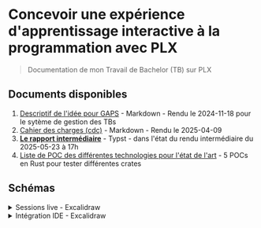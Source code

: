 # Concevoir une expérience d'apprentissage interactive à la programmation avec PLX

> Documentation de mon Travail de Bachelor (TB) sur PLX

## Documents disponibles
1. [Descriptif de l'idée pour GAPS](./descriptif-gaps.md) - Markdown - Rendu le 2024-11-18 pour le sytème de gestion des TBs
1. [Cahier des charges (cdc)](./cdc.md) - Markdown - Rendu le 2025-04-09
1. [**Le rapport intermédiaire**](report/rapport-intermediaire-tb-plx.pdf) - Typst - dans l'état du rendu intermédiaire du 2025-05-23 à 17h
1. [Liste de POC des différentes technologies pour l'état de l'art](./pocs) - 5 POCs en Rust pour tester différentes crates

## Schémas

<details>
<summary>Sessions live - Excalidraw</summary>

Vue d'ensemble haut niveau d'une session live
![](report/schemas/live-sessions-flow.png)

Architecture réseau
![](report/schemas/high-level-arch.opti.svg)

</details>

<details>
<summary>Intégration IDE - Excalidraw</summary>

Exo basique

![](./report/schemas/ide-experience-mental-model-simple.png)

Exo plus avancé
![](./report/schemas/ide-experience-mental-model.png)

</details>


